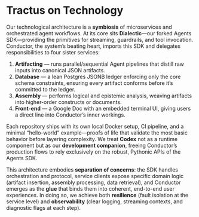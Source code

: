 # Tractus on Technology

Our technological architecture is a **symbiosis** of microservices and orchestrated agent workflows. At its core sits **Dialectic**—our forked Agents SDK—providing the primitives for streaming, guardrails, and tool invocation. Conductor, the system’s beating heart, imports this SDK and delegates responsibilities to four sister services:

1. **Artifacting** — runs parallel/sequential Agent pipelines that distill raw inputs into canonical JSON artifacts.  
2. **Database** — a lean Postgres JSONB ledger enforcing only the core schema constraints, ensuring every artifact conforms before it’s committed to the ledger.  
3. **Assembly** — performs logical and epistemic analysis, weaving artifacts into higher-order constructs or documents.  
4. **Front-end** — a Google Doc with an embedded terminal UI, giving users a direct line into Conductor’s inner workings.  

Each repository ships with its own local Docker setup, CI pipeline, and a minimal “hello-world” example—proofs of life that validate the most basic behavior before layering complexity. We treat **Codex** not as a runtime component but as our **development companion**, freeing Conductor’s production flows to rely exclusively on the robust, Pythonic APIs of the Agents SDK.

This architecture embodies **separation of concerns**: the SDK handles orchestration and protocol, service clients expose specific domain logic (artifact insertion, assembly processing, data retrieval), and Conductor emerges as the **glue** that binds them into coherent, end-to-end user experiences. In doing so, we achieve both **resilience** (fault isolation at the service level) and **observability** (clear logging, streaming contexts, and diagnostic flags at each step).
